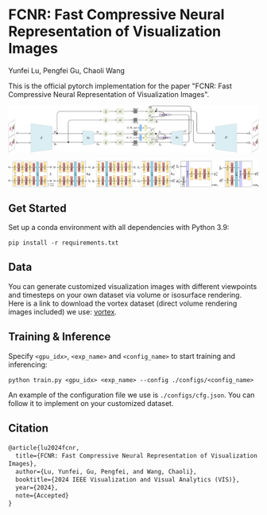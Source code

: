 # FCNR: Fast Compressive Neural Representation of Visualization Images

Yunfei Lu, Pengfei Gu, Chaoli Wang

This is the official pytorch implementation for the paper "FCNR: Fast Compressive Neural Representation of Visualization Images". 

![image](./figures/overview.png "Overview")

<div style="display: flex; justify-content: space-between;">
  <img src="./figures/architecture1.png" alt="Encoders" style="width: 33%;">
  <img src="./figures/architecture2.png" alt="Decoders" style="width: 33%;">
  <img src="./figures/architecture3.png" alt="Stereo Context Modules" style="width: 33%;">
</div>


## Get Started

Set up a conda environment with all dependencies with Python 3.9:

```
pip install -r requirements.txt
```

## Data 
You can generate customized visualization images with different viewpoints and timesteps on your own dataset via volume or isosurface rendering. Here is a link to download the vortex dataset (direct volume rendering images included) we use: <a href="https://drive.google.com/drive/folders/1oXtXkXnzUrhfcK8YgHmV52jEwd6dbYm0?usp=sharing">vortex</a>. 

## Training & Inference
Specify `<gpu_idx>`, `<exp_name>` and `<config_name>` to start training and inferencing:

```
python train.py <gpu_idx> <exp_name> --config ./configs/<config_name>
```

An example of the configuration file we use is `./configs/cfg.json`. You can follow it to implement on your customized dataset.


## Citation
```
@article{lu2024fcnr,
  title={FCNR: Fast Compressive Neural Representation of Visualization Images},
  author={Lu, Yunfei, Gu, Pengfei, and Wang, Chaoli},
  booktitle={2024 IEEE Visualization and Visual Analytics (VIS)},
  year={2024},
  note={Accepted}
}
```




